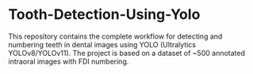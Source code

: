 # Tooth-Detection-Using-Yolo
This repository contains the complete workflow for detecting and numbering teeth in dental images using YOLO (Ultralytics YOLOv8/YOLOv11). The project is based on a dataset of ~500 annotated intraoral images with FDI numbering.
